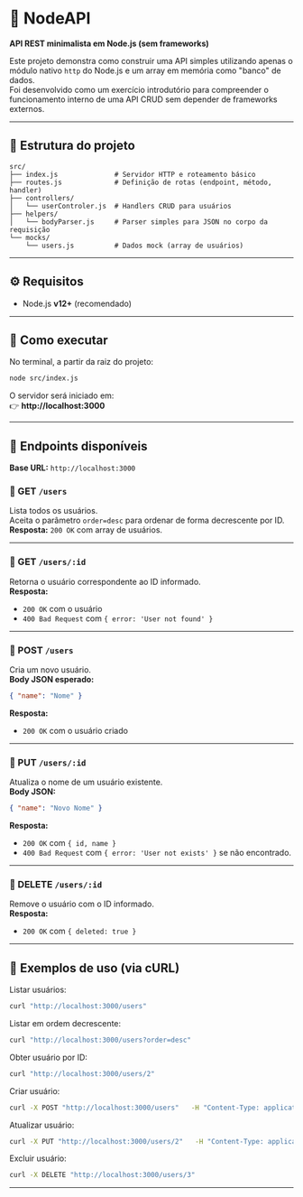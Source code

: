 # 🧩 NodeAPI

**API REST minimalista em Node.js (sem frameworks)**

Este projeto demonstra como construir uma API simples utilizando apenas o módulo nativo `http` do Node.js e um array em memória como "banco" de dados.  
Foi desenvolvido como um exercício introdutório para compreender o funcionamento interno de uma API CRUD sem depender de frameworks externos.

---

## 📁 Estrutura do projeto

```
src/
├── index.js              # Servidor HTTP e roteamento básico
├── routes.js             # Definição de rotas (endpoint, método, handler)
├── controllers/
│   └── userControler.js  # Handlers CRUD para usuários
├── helpers/
│   └── bodyParser.js     # Parser simples para JSON no corpo da requisição
└── mocks/
    └── users.js          # Dados mock (array de usuários)
```

---

## ⚙️ Requisitos

- Node.js **v12+** (recomendado)

---

## 🚀 Como executar

No terminal, a partir da raiz do projeto:

```bash
node src/index.js
```

O servidor será iniciado em:  
👉 **http://localhost:3000**

---

## 📡 Endpoints disponíveis

**Base URL:** `http://localhost:3000`

### 🔹 GET `/users`
Lista todos os usuários.  
Aceita o parâmetro `order=desc` para ordenar de forma decrescente por ID.  
**Resposta:** `200 OK` com array de usuários.

---

### 🔹 GET `/users/:id`
Retorna o usuário correspondente ao ID informado.  
**Resposta:**  
- `200 OK` com o usuário  
- `400 Bad Request` com `{ error: 'User not found' }`

---

### 🔹 POST `/users`
Cria um novo usuário.  
**Body JSON esperado:**
```json
{ "name": "Nome" }
```
**Resposta:**  
- `200 OK` com o usuário criado

---

### 🔹 PUT `/users/:id`
Atualiza o nome de um usuário existente.  
**Body JSON:**
```json
{ "name": "Novo Nome" }
```
**Resposta:**  
- `200 OK` com `{ id, name }`  
- `400 Bad Request` com `{ error: 'User not exists' }` se não encontrado.

---

### 🔹 DELETE `/users/:id`
Remove o usuário com o ID informado.  
**Resposta:**  
- `200 OK` com `{ deleted: true }`

---

## 🧠 Exemplos de uso (via cURL)

Listar usuários:
```bash
curl "http://localhost:3000/users"
```

Listar em ordem decrescente:
```bash
curl "http://localhost:3000/users?order=desc"
```

Obter usuário por ID:
```bash
curl "http://localhost:3000/users/2"
```

Criar usuário:
```bash
curl -X POST "http://localhost:3000/users"   -H "Content-Type: application/json"   -d '{"name":"Maria"}'
```

Atualizar usuário:
```bash
curl -X PUT "http://localhost:3000/users/2"   -H "Content-Type: application/json"   -d '{"name":"Pedro Silva"}'
```

Excluir usuário:
```bash
curl -X DELETE "http://localhost:3000/users/3"
```

---

